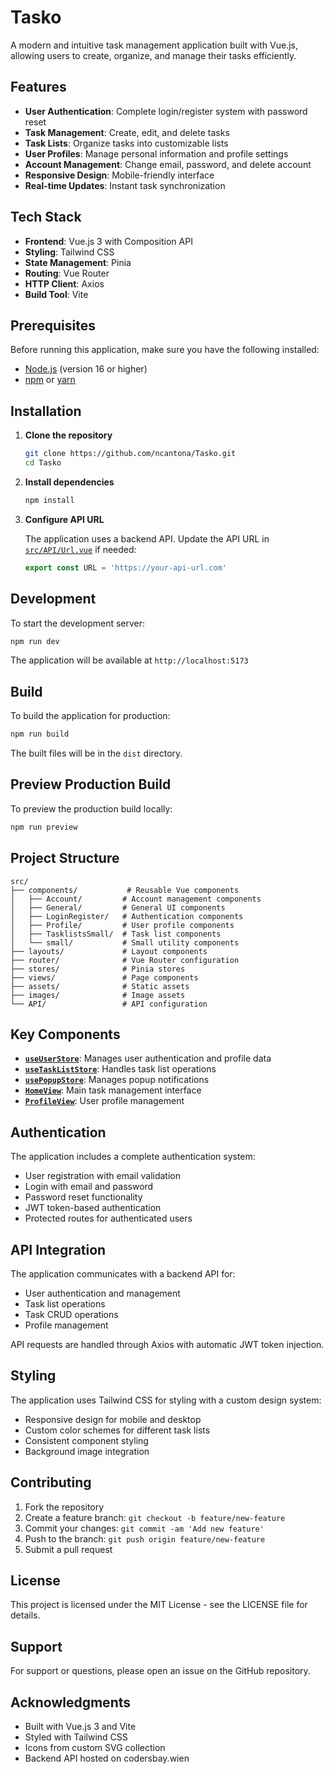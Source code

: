 # Tasko

A modern and intuitive task management application built with Vue.js, allowing users to create, organize, and manage their tasks efficiently.

## Features

- **User Authentication**: Complete login/register system with password reset
- **Task Management**: Create, edit, and delete tasks
- **Task Lists**: Organize tasks into customizable lists
- **User Profiles**: Manage personal information and profile settings
- **Account Management**: Change email, password, and delete account
- **Responsive Design**: Mobile-friendly interface
- **Real-time Updates**: Instant task synchronization

## Tech Stack

- **Frontend**: Vue.js 3 with Composition API
- **Styling**: Tailwind CSS
- **State Management**: Pinia
- **Routing**: Vue Router
- **HTTP Client**: Axios
- **Build Tool**: Vite

## Prerequisites

Before running this application, make sure you have the following installed:

- [Node.js](https://nodejs.org/) (version 16 or higher)
- [npm](https://www.npmjs.com/) or [yarn](https://yarnpkg.com/)

## Installation

1. **Clone the repository**
   ```bash
   git clone https://github.com/ncantona/Tasko.git
   cd Tasko
   ```

2. **Install dependencies**
   ```bash
   npm install
   ```

3. **Configure API URL**
   
   The application uses a backend API. Update the API URL in [`src/API/Url.vue`](src/API/Url.vue) if needed:
   ```javascript
   export const URL = 'https://your-api-url.com'
   ```

## Development

To start the development server:

```bash
npm run dev
```

The application will be available at `http://localhost:5173`

## Build

To build the application for production:

```bash
npm run build
```

The built files will be in the `dist` directory.

## Preview Production Build

To preview the production build locally:

```bash
npm run preview
```

## Project Structure

```
src/
├── components/           # Reusable Vue components
│   ├── Account/         # Account management components
│   ├── General/         # General UI components
│   ├── LoginRegister/   # Authentication components
│   ├── Profile/         # User profile components
│   ├── TasklistsSmall/  # Task list components
│   └── small/           # Small utility components
├── layouts/             # Layout components
├── router/              # Vue Router configuration
├── stores/              # Pinia stores
├── views/               # Page components
├── assets/              # Static assets
├── images/              # Image assets
└── API/                 # API configuration
```

## Key Components

- **[`useUserStore`](src/stores/useUserStore.js)**: Manages user authentication and profile data
- **[`useTaskListStore`](src/stores/useTaskListStore.js)**: Handles task list operations
- **[`usePopupStore`](src/stores/usePopupStore.js)**: Manages popup notifications
- **[`HomeView`](src/views/HomeView.vue)**: Main task management interface
- **[`ProfileView`](src/views/ProfileView.vue)**: User profile management

## Authentication

The application includes a complete authentication system:

- User registration with email validation
- Login with email and password
- Password reset functionality
- JWT token-based authentication
- Protected routes for authenticated users

## API Integration

The application communicates with a backend API for:

- User authentication and management
- Task list operations
- Task CRUD operations
- Profile management

API requests are handled through Axios with automatic JWT token injection.

## Styling

The application uses Tailwind CSS for styling with a custom design system:

- Responsive design for mobile and desktop
- Custom color schemes for different task lists
- Consistent component styling
- Background image integration

## Contributing

1. Fork the repository
2. Create a feature branch: `git checkout -b feature/new-feature`
3. Commit your changes: `git commit -am 'Add new feature'`
4. Push to the branch: `git push origin feature/new-feature`
5. Submit a pull request

## License

This project is licensed under the MIT License - see the LICENSE file for details.

## Support

For support or questions, please open an issue on the GitHub repository.

## Acknowledgments

- Built with Vue.js 3 and Vite
- Styled with Tailwind CSS
- Icons from custom SVG collection
- Backend API hosted on codersbay.wien